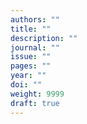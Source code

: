 ```yaml
---
authors: ""
title: ""
description: ""
journal: ""
issue: ""
pages: ""
year: ""
doi: ""
weight: 9999
draft: true
---
```

